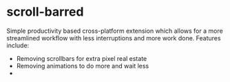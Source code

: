 # scroll-barred
Simple productivity based cross-platform extension which allows for a more streamlined workflow with less interruptions and more work done. Features include:

- Removing scrollbars for extra pixel real estate
- Removing animations to do more and wait less
- 


